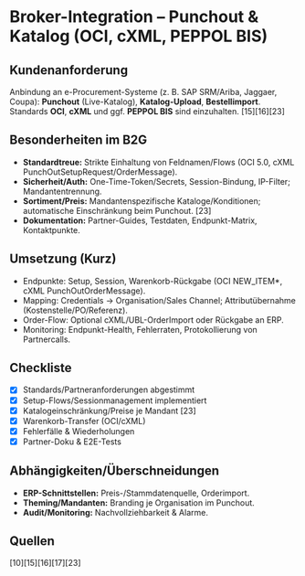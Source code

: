 # Broker-Integration – Punchout & Katalog (OCI, cXML, PEPPOL BIS)

## Kundenanforderung
Anbindung an e-Procurement-Systeme (z. B. SAP SRM/Ariba, Jaggaer, Coupa): **Punchout** (Live-Katalog), **Katalog-Upload**, **Bestellimport**. Standards **OCI**, **cXML** und ggf. **PEPPOL BIS** sind einzuhalten. [15][16][23]

## Besonderheiten im B2G
- **Standardtreue:** Strikte Einhaltung von Feldnamen/Flows (OCI 5.0, cXML PunchOutSetupRequest/OrderMessage).  
- **Sicherheit/Auth:** One-Time-Token/Secrets, Session-Bindung, IP-Filter; Mandantentrennung.  
- **Sortiment/Preis:** Mandantenspezifische Kataloge/Konditionen; automatische Einschränkung beim Punchout. [23]  
- **Dokumentation:** Partner-Guides, Testdaten, Endpunkt-Matrix, Kontaktpunkte.

## Umsetzung (Kurz)
- Endpunkte: Setup, Session, Warenkorb-Rückgabe (OCI NEW_ITEM*, cXML PunchOutOrderMessage).  
- Mapping: Credentials → Organisation/Sales Channel; Attributübernahme (Kostenstelle/PO/Referenz).  
- Order-Flow: Optional cXML/UBL-OrderImport oder Rückgabe an ERP.  
- Monitoring: Endpunkt-Health, Fehlerraten, Protokollierung von Partnercalls.

## Checkliste
- [x] Standards/Partneranforderungen abgestimmt  
- [x] Setup-Flows/Sessionmanagement implementiert  
- [x] Katalogeinschränkung/Preise je Mandant [23]  
- [x] Warenkorb-Transfer (OCI/cXML)  
- [x] Fehlerfälle & Wiederholungen  
- [x] Partner-Doku & E2E-Tests

## Abhängigkeiten/Überschneidungen
- **ERP-Schnittstellen:** Preis-/Stammdatenquelle, Orderimport.  
- **Theming/Mandanten:** Branding je Organisation im Punchout.  
- **Audit/Monitoring:** Nachvollziehbarkeit & Alarme.

## Quellen
[10][15][16][17][23]
